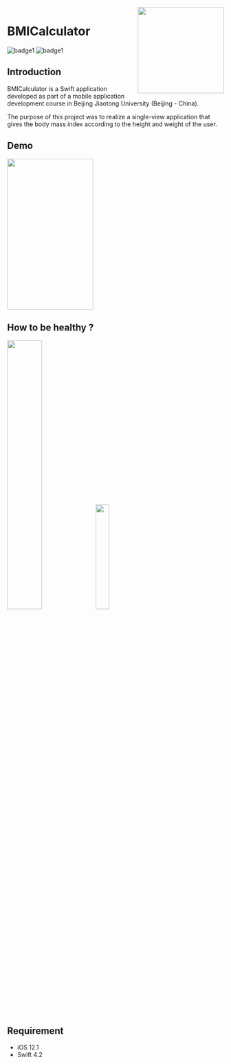 <img src="https://github.com/Estayparadox/BMICalculator/blob/master/ressources/Icon-App-60x60.png" alt="" data-canonical-src="https://github.com/Estayparadox/BMICalculator/blob/master/ressources/Icon-App-60x60.png" align="right" width="200" height="200" />

# BMICalculator

![badge1](https://img.shields.io/badge/license-MIT-brightgreen.svg )
![badge1](https://img.shields.io/badge/language-Swift-yellow.svg )

## Introduction
BMICalculator is a Swift application developed as part of a mobile application development course in Beijing Jiaotong University (Beijing - China).

The purpose of this project was to realize a single-view application that gives the body mass index according to the height and weight of the user.

## Demo

<img src="https://github.com/Estayparadox/BMICalculator/blob/master/ressources/demo.gif" alt="" data-canonical-src="https://github.com/Estayparadox/BMICalculator/blob/master/ressources/demo.gif" width="200px" height="350px" />

## How to be healthy ?

<img src="https://github.com/Estayparadox/BMICalculator/blob/master/ressources/calculimcENG.jpg" alt="" data-canonical-src="https://github.com/Estayparadox/BMICalculator/blob/master/ressources/calculimcENG.jpg" width="40%" height="40%" />
<img src="https://github.com/Estayparadox/BMICalculator/blob/master/ressources/IMCENG.png" alt="" data-canonical-src="https://github.com/Estayparadox/BMICalculator/blob/master/ressources/IMCENG.png" width="25%" height="25%" />

## Requirement
* iOS 12.1
* Swift 4.2

